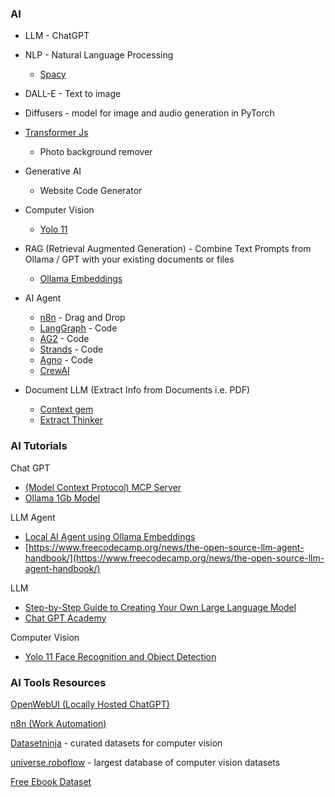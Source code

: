 ### AI
* LLM - ChatGPT
* NLP - Natural Language Processing
  * [Spacy](https://spacy.io/)
* DALL-E - Text to image
* Diffusers - model for image and audio generation in PyTorch
* [Transformer Js](https://huggingface.co/Xenova)
  * Photo background remover
* Generative AI
  * Website Code Generator
* Computer Vision
  * [Yolo 11](https://www.youtube.com/playlist?list=PLkz_y24mlSJad5ywmU2gy81LrsX5iNZXG)
* RAG (Retrieval Augmented Generation) - Combine Text Prompts from Ollama / GPT with your existing documents or files
  * [Ollama Embeddings](https://ollama.com/search?c=embedding)
* AI Agent
  * [n8n](https://n8n.io/pricing/) - Drag and Drop
  * [LangGraph](https://www.langchain.com/langgraph) - Code
  * [AG2](https://github.com/ag2ai/ag2) - Code
  * [Strands](https://strandsagents.com/) - Code
  * [Agno](https://github.com/agno-agi/agno) - Code
  * [CrewAI](https://www.crewai.com/open-source)


* Document LLM (Extract Info from Documents i.e. PDF)
  * [Context gem](https://github.com/shcherbak-ai/contextgem)
  * [Extract Thinker](https://github.com/enoch3712/ExtractThinker)

### AI Tutorials
Chat GPT
* [(Model Context Protocol) MCP Server](https://modelcontextprotocol.io/introduction)
* [Ollama 1Gb Model](https://ollama.com/library/deepseek-r1:1.5b)

LLM Agent
* [Local AI Agent using Ollama Embeddings](https://www.youtube.com/watch?v=E4l91XKQSgw)
* [https://www.freecodecamp.org/news/the-open-source-llm-agent-handbook/](https://www.freecodecamp.org/news/the-open-source-llm-agent-handbook/)

LLM
* [Step-by-Step Guide to Creating Your Own Large Language Model](https://medium.com/sciforce/step-by-step-guide-to-your-own-large-language-model-2b3fed6422d0)
* [Chat GPT Academy](https://academy.openai.com/home/videos/advanced-prompt-engineering-2025-02-13)

Computer Vision
* [Yolo 11 Face Recognition and Object Detection](https://www.youtube.com/watch?v=hvnLd8pj5bM&list=PLkz_y24mlSJad5ywmU2gy81LrsX5iNZXG)

### AI Tools Resources

[OpenWebUI (Locally Hosted ChatGPT)](https://docs.openwebui.com/tutorials/deployment/)

[n8n (Work Automation)](https://github.com/n8n-io)

[Datasetninja](https://datasetninja.com/) - curated datasets for computer vision

[universe.roboflow](https://universe.roboflow.com/) - largest database of computer vision datasets

[Free Ebook Dataset](https://gutenberg.org/)
